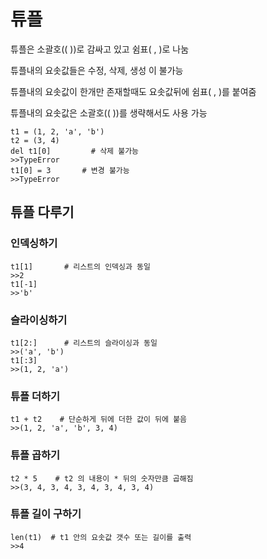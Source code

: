 # 튜플

튜플은 소괄호(( ))로 감싸고 있고 쉼표( , )로 나눔

튜플내의 요솟값들은 수정, 삭제, 생성 이 불가능

튜플내의 요솟값이 한개만 존재할때도 요솟값뒤에 쉼표( , )를 붙여줌

튜플내의 요솟값은 소괄호(( ))를 생략해서도 사용 가능

```
t1 = (1, 2, 'a', 'b')
t2 = (3, 4)
del t1[0]         # 삭제 불가능
>>TypeError
t1[0] = 3       # 변경 불가능
>>TypeError
```

## 튜플 다루기

### 인덱싱하기

```
t1[1]       # 리스트의 인덱싱과 동일
>>2
t1[-1]
>>'b'
```

### 슬라이싱하기

```
t1[2:]      # 리스트의 슬라이싱과 동일
>>('a', 'b')
t1[:3]
>>(1, 2, 'a')
```

### 튜플 더하기

```
t1 + t2    # 단순하게 뒤에 더한 값이 뒤에 붙음
>>(1, 2, 'a', 'b', 3, 4)
```

### 튜플 곱하기

```
t2 * 5    # t2 의 내용이 * 뒤의 숫자만큼 곱해짐
>>(3, 4, 3, 4, 3, 4, 3, 4, 3, 4)
```

### 튜플 길이 구하기

```
len(t1)  # t1 안의 요솟값 갯수 또는 길이를 출력
>>4
```

